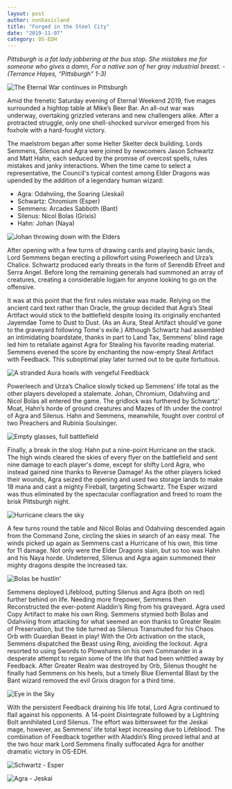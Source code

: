 ```yaml
---
layout: post
author: nonbasicland
title: "Forged in the Steel City"
date: "2019-11-07"
category: OS-EDH
---
```


*Pittsburgh is a fat lady jabbering at the bus stop.
She mistakes me for someone who gives a damn,
For a native son of her gray industrial breast.
\- (Terrance Hayes, “Pittsburgh” 1-3)*

![*The Eternal War continues in Pittsburgh*](/assets/images/2019/11/image0-3.jpg)

Amid the frenetic Saturday evening of Eternal Weekend 2019, five mages surrounded a hightop table at Mike’s Beer Bar. An all-out war was underway, overtaking grizzled veterans and new challengers alike. After a protracted struggle, only one shell-shocked survivor emerged from his foxhole with a hard-fought victory.

The maelstrom began after some Helter Skelter deck building. Lords Semmens, Silenus and Agra were joined by newcomers Jason Schwartz and Matt Hahn, each seduced by the promise of overcost spells, rules mistakes and janky interactions. When the time came to select a representative, the Council's typical contest among Elder Dragons was upended by the addition of a legendary human wizard:

- Agra: Odahviing, the Soaring (Jeskai)
- Schwartz: Chromium (Esper)
- Semmens: Arcades Sabboth (Bant)
- Silenus: Nicol Bolas (Grixis)
- Hahn: Johan (Naya)

![*Johan throwing down with the Elders*](/assets/images/2019/11/image2.jpg)

After opening with a few turns of drawing cards and playing basic lands, Lord Semmens began erecting a pillowfort using Powerleech and Urza’s Chalice. Schwartz produced early threats in the form of Serendib Efreet and Serra Angel. Before long the remaining generals had summoned an array of creatures, creating a considerable logjam for anyone looking to go on the offensive.

It was at this point that the first rules mistake was made. Relying on the ancient card text rather than Oracle, the group decided that Agra’s Steal Artifact would stick to the battlefield despite losing its originally enchanted Jayemdae Tome to Dust to Dust. (As an Aura, Steal Artifact should've gone to the graveyard following Tome's exile.) Although Schwartz had assembled an intimidating boardstate, thanks in part to Land Tax, Semmens’ blind rage led him to retaliate against Agra for Stealing his favorite reading material. Semmens evened the score by enchanting the now-empty Steal Artifact with Feedback. This suboptimal play later turned out to be quite fortuitous.

![*A stranded Aura howls with vengeful Feedback*](/assets/images/2019/11/image0.jpg)

Powerleech and Urza’s Chalice slowly ticked up Semmens’ life total as the other players developed a stalemate. Johan, Chromium, Odahviing and Nicol Bolas all entered the game. The gridlock was furthered by Schwartz' Moat, Hahn’s horde of ground creatures and Mazes of Ith under the control of Agra and Silenus. Hahn and Semmens, meanwhile, fought over control of two Preachers and Rubinia Soulsinger.

![*Empty glasses, full battlefield*](/assets/images/2019/11/image0-2.jpg)

Finally, a break in the slog: Hahn put a nine-point Hurricane on the stack. The high winds cleared the skies of every flyer on the battlefield and sent nine damage to each player's dome, except for shifty Lord Agra, who instead gained nine thanks to Reverse Damage! As the other players licked their wounds, Agra seized the opening and used two storage lands to make 18 mana and cast a mighty Fireball, targeting Schwartz. The Esper wizard was thus eliminated by the spectacular conflagration and freed to roam the brisk Pittsburgh night.

![*Hurricane clears the sky*](/assets/images/2019/11/image1-1.jpg)

A few turns round the table and Nicol Bolas and Odahviing descended again from the Command Zone, circling the skies in search of an easy meal. The winds picked up again as Semmens cast a Hurricane of his own, this time for 11 damage. Not only were the Elder Dragons slain, but so too was Hahn and his Naya horde. Undeterred, Silenus and Agra again summoned their mighty dragons despite the increased tax.

![*Bolas be hustlin'*](/assets/images/2019/11/image0-1.jpg)

Semmens deployed Lifeblood, putting Silenus and Agra (both on red) further behind on life. Needing more firepower, Semmens then Reconstructed the ever-potent Aladdin’s Ring from his graveyard. Agra used Copy Artifact to make his own Ring. Semmens stymied both Bolas and Odahviing from attacking for what seemed an eon thanks to Greater Realm of Preservation, but the tide turned as Silenus Transmuted for his Chaos Orb with Guardian Beast in play! With the Orb activation on the stack, Semmens dispatched the Beast using Ring, avoiding the lockout. Agra resorted to using Swords to Plowshares on his own Commander in a desperate attempt to regain some of the life that had been whittled away by Feedback. After Greater Realm was destroyed by Orb, Silenus thought he finally had Semmens on his heels, but a timely Blue Elemental Blast by the Bant wizard removed the evil Grixis dragon for a third time.

![*Eye in the Sky*](/assets/images/2019/11/image1.jpg)

With the persistent Feedback draining his life total, Lord Agra continued to flail against his opponents. A 14-point Disintegrate followed by a Lightning Bolt annihilated Lord Silenus. The effort was bittersweet for the Jeskai mage, however, as Semmens’ life total kept increasing due to Lifeblood. The combination of Feedback together with Aladdin’s Ring proved lethal and at the two hour mark Lord Semmens finally suffocated Agra for another dramatic victory in OS-EDH.

![*Schwartz - Esper*](/assets/images/2019/11/chromium-schwartz.jpg)

![*Agra - Jeskai*](/assets/images/2019/11/Agra-Jeskai.jpg)
